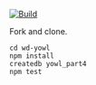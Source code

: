 [![Build][build-img]][build-url]

Fork and clone.

```shell
cd wd-yowl
npm install
createdb yowl_part4
npm test
```

[build-img]: https://img.shields.io/travis/ryansobol/wd-yowl/master.svg?style=flat-square
[build-url]: https://travis-ci.org/ryansobol/wd-yowl
